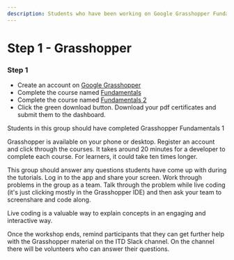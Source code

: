 ```yaml
---
description: Students who have been working on Google Grasshopper Fundamentals
---
```


# Step 1 - Grasshopper

### Step 1

* Create an account on [Google Grasshopper](https://grasshopper.app)
* Complete the course named [Fundamentals ](https://grasshopper.app/curriculum/fundamentals-1/)
* Complete the course named [Fundamentals 2](https://grasshopper.app/curriculum/fundamentals-2/)
* Click the green download button. Download your pdf certificates and submit them to the dashboard.

Students in this group should have completed Grasshopper Fundamentals 1&#x20;

Grasshopper is available on your phone or desktop. Register an account and click through the courses. It takes around 20 minutes for a developer to complete each course. For learners, it could take ten times longer.

This group should answer any questions students have come up with during the tutorials. Log in to the app and share your screen. Work through problems in the group as a team. Talk through the problem while live coding (it's just clicking mostly in the Grasshopper IDE) and then ask your team to screenshare and code along.

Live coding is a valuable way to explain concepts in an engaging and interactive way. &#x20;

Once the workshop ends, remind participants that they can get further help with the Grasshopper material on the ITD Slack channel. On the channel there will be volunteers who can answer their questions.

